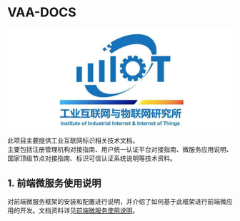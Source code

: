 # VAA-DOCS
  
![Alt text](./resourse/iiit.jpg)  
  
  此项目主要提供工业互联网标识相关技术文档。  
主要包括注册管理机构对接指南、用户统一认证平台对接指南、微服务应用说明、国家顶级节点对接指南、标识可信认证系统说明等技术资料。
## 1. 前端微服务使用说明
  对前端微服务框架的安装和配置进行说明，并介绍了如何基于此框架进行前端微应用的开发。文档资料详见[前端微服务使用说明](./micro-web/前端微服务使用说明.md)。
